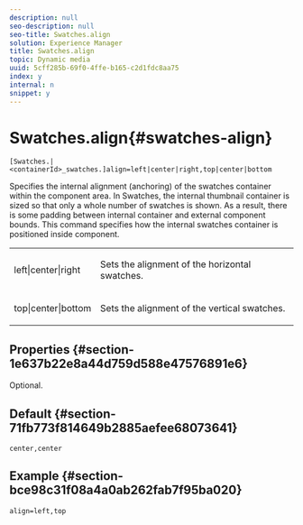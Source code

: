 ```yaml
---
description: null
seo-description: null
seo-title: Swatches.align
solution: Experience Manager
title: Swatches.align
topic: Dynamic media
uuid: 5cff285b-69f0-4ffe-b165-c2d1fdc8aa75
index: y
internal: n
snippet: y
---
```


# Swatches.align{#swatches-align}

 `[Swatches.|<containerId>_swatches.]align=left|center|right,top|center|bottom`

Specifies the internal alignment (anchoring) of the swatches container within the component area. In Swatches, the internal thumbnail container is sized so that only a whole number of swatches is shown. As a result, there is some padding between internal container and external component bounds. This command specifies how the internal swatches container is positioned inside component.

<table id="table_58D88FF5F83A4ABA928695B5AFF97354"> 
 <tbody> 
  <tr> 
   <td> <p> <span class="codeph"> left|center|right</span> </p> </td> 
   <td> <p> Sets the alignment of the horizontal swatches. </p> </td> 
  </tr> 
  <tr> 
   <td> <p><span class="codeph"> top|center|bottom</span> </p> </td> 
   <td> <p> Sets the alignment of the vertical swatches. </p> </td> 
  </tr> 
 </tbody> 
</table>

## Properties {#section-1e637b22e8a44d759d588e47576891e6}

Optional.

## Default {#section-71fb773f814649b2885aefee68073641}

`center,center`

## Example {#section-bce98c31f08a4a0ab262fab7f95ba020}

`align=left,top` 
